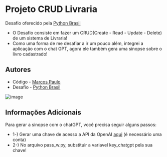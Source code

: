 # Projeto CRUD Livraria 

Desafio oferecido pela [Python Brasil](https://www.instagram.com/python_brasil/)
- O Desafio consiste em fazer um CRUD(Create - Read - Update - Delete) de um sistema de Livraria!
- Como uma forma de me desafiar a ir um pouco além, integrei a aplicação com o chat GPT, agora ele também gera uma sinopse sobre o livro cadastrado! 



## Autores

- Código - [Marcos Paulo](https://github.com/MarcosP-Costa)
- Desafio - [Python Brasil](https://www.instagram.com/python_brasil/)

![image](https://github.com/MarcosP-Costa/CRUD_Biblioteca/assets/44422455/ec03a1b7-3d31-487c-ae4c-66f45879088e)


## Informações Adicionais

Para gerar a sinopse com o chatGPT, você precisa seguir alguns passos:
- 1-) Gerar uma chave de acesso a API da OpenAI [aqui](https://platform.openai.com/api-keys) (é necessário uma conta)
- 2-) No arquivo pass_w.py, substituir a variavel key_chatgpt pela sua chave!
